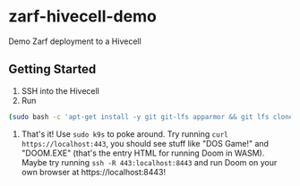 # zarf-hivecell-demo

Demo Zarf deployment to a Hivecell

## Getting Started

1. SSH into the Hivecell
1. Run
```bash
(sudo bash -c 'apt-get install -y git git-lfs apparmor && git lfs clone https://github.com/defenseunicorns/zarf-hivecell-demo.git && cd zarf-hivecell-demo && chmod +x ./deploy.sh && ./deploy.sh')
```
1. That's it! Use `sudo k9s` to poke around. Try running `curl https://localhost:443`, you should see stuff like "DOS Game!" and "DOOM.EXE" (that's the entry HTML for running Doom in WASM). Maybe try running `ssh -R 443:localhost:8443` and run Doom on your own browser at https://localhost:8443!
